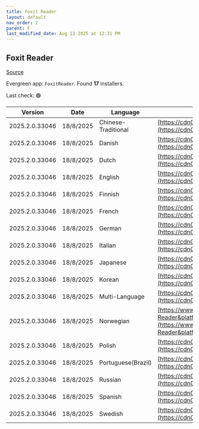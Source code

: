 ```yaml
---
title: Foxit Reader
layout: default
nav_order: 2
parent: F
last_modified_date: Aug 13 2025 at 12:31 PM
---
```


## Foxit Reader

[Source](https://www.foxitsoftware.com/pdf-reader/)

Evergreen app: `FoxitReader`. Found **17** installers.

Last check: 🟢

| Version        | Date      | Language            | URI                                                                                                                                                                                                                                                                                                    |
| -------------- | --------- | ------------------- | ------------------------------------------------------------------------------------------------------------------------------------------------------------------------------------------------------------------------------------------------------------------------------------------------------ |
| 2025.2.0.33046 | 18/8/2025 | Chinese-Traditional | [https://cdn01.foxitsoftware.com/product/reader/desktop/win/2025.2.0/FoxitPDFReader20252_L10N_Setup_x64.msi](https://cdn01.foxitsoftware.com/product/reader/desktop/win/2025.2.0/FoxitPDFReader20252_L10N_Setup_x64.msi)                                                                               |
| 2025.2.0.33046 | 18/8/2025 | Danish              | [https://cdn01.foxitsoftware.com/product/reader/desktop/win/2025.2.0/FoxitPDFReader20252_L10N_Setup_x64.msi](https://cdn01.foxitsoftware.com/product/reader/desktop/win/2025.2.0/FoxitPDFReader20252_L10N_Setup_x64.msi)                                                                               |
| 2025.2.0.33046 | 18/8/2025 | Dutch               | [https://cdn01.foxitsoftware.com/product/reader/desktop/win/2025.2.0/FoxitPDFReader20252_L10N_Setup_x64.msi](https://cdn01.foxitsoftware.com/product/reader/desktop/win/2025.2.0/FoxitPDFReader20252_L10N_Setup_x64.msi)                                                                               |
| 2025.2.0.33046 | 18/8/2025 | English             | [https://cdn01.foxitsoftware.com/product/reader/desktop/win/2025.1.0/FoxitPDFReader20251_enu_Setup.msi](https://cdn01.foxitsoftware.com/product/reader/desktop/win/2025.1.0/FoxitPDFReader20251_enu_Setup.msi)                                                                                         |
| 2025.2.0.33046 | 18/8/2025 | Finnish             | [https://cdn01.foxitsoftware.com/product/reader/desktop/win/2025.2.0/FoxitPDFReader20252_L10N_Setup_x64.msi](https://cdn01.foxitsoftware.com/product/reader/desktop/win/2025.2.0/FoxitPDFReader20252_L10N_Setup_x64.msi)                                                                               |
| 2025.2.0.33046 | 18/8/2025 | French              | [https://cdn01.foxitsoftware.com/product/reader/desktop/win/2025.2.0/FoxitPDFReader20252_L10N_Setup_x64.msi](https://cdn01.foxitsoftware.com/product/reader/desktop/win/2025.2.0/FoxitPDFReader20252_L10N_Setup_x64.msi)                                                                               |
| 2025.2.0.33046 | 18/8/2025 | German              | [https://cdn01.foxitsoftware.com/product/reader/desktop/win/2025.2.0/FoxitPDFReader20252_L10N_Setup_x64.msi](https://cdn01.foxitsoftware.com/product/reader/desktop/win/2025.2.0/FoxitPDFReader20252_L10N_Setup_x64.msi)                                                                               |
| 2025.2.0.33046 | 18/8/2025 | Italian             | [https://cdn01.foxitsoftware.com/product/reader/desktop/win/2025.2.0/FoxitPDFReader20252_L10N_Setup_x64.msi](https://cdn01.foxitsoftware.com/product/reader/desktop/win/2025.2.0/FoxitPDFReader20252_L10N_Setup_x64.msi)                                                                               |
| 2025.2.0.33046 | 18/8/2025 | Japanese            | [https://cdn01.foxitsoftware.com/product/reader/desktop/win/2025.2.0/FoxitPDFReader20252_L10N_Setup_x64.msi](https://cdn01.foxitsoftware.com/product/reader/desktop/win/2025.2.0/FoxitPDFReader20252_L10N_Setup_x64.msi)                                                                               |
| 2025.2.0.33046 | 18/8/2025 | Korean              | [https://cdn01.foxitsoftware.com/product/reader/desktop/win/2025.2.0/FoxitPDFReader20252_L10N_Setup_x64.msi](https://cdn01.foxitsoftware.com/product/reader/desktop/win/2025.2.0/FoxitPDFReader20252_L10N_Setup_x64.msi)                                                                               |
| 2025.2.0.33046 | 18/8/2025 | Multi-Language      | [https://cdn01.foxitsoftware.com/product/reader/desktop/win/2025.1.0/FoxitPDFReader20251_enu_Setup.msi](https://cdn01.foxitsoftware.com/product/reader/desktop/win/2025.1.0/FoxitPDFReader20251_enu_Setup.msi)                                                                                         |
| 2025.2.0.33046 | 18/8/2025 | Norwegian           | [https://www.foxit.com/downloads/latest.html?product=Foxit-Enterprise-Reader&platform=Windows&version=&package_type=msi&language=Norwegian&distID=](https://www.foxit.com/downloads/latest.html?product=Foxit-Enterprise-Reader&platform=Windows&version=&package_type=msi&language=Norwegian&distID=) |
| 2025.2.0.33046 | 18/8/2025 | Polish              | [https://cdn01.foxitsoftware.com/product/reader/desktop/win/2025.2.0/FoxitPDFReader20252_L10N_Setup_x64.msi](https://cdn01.foxitsoftware.com/product/reader/desktop/win/2025.2.0/FoxitPDFReader20252_L10N_Setup_x64.msi)                                                                               |
| 2025.2.0.33046 | 18/8/2025 | Portuguese(Brazil)  | [https://cdn01.foxitsoftware.com/product/reader/desktop/win/2025.1.0/FoxitPDFReader20251_enu_Setup.msi](https://cdn01.foxitsoftware.com/product/reader/desktop/win/2025.1.0/FoxitPDFReader20251_enu_Setup.msi)                                                                                         |
| 2025.2.0.33046 | 18/8/2025 | Russian             | [https://cdn01.foxitsoftware.com/product/reader/desktop/win/2025.2.0/FoxitPDFReader20252_L10N_Setup_x64.msi](https://cdn01.foxitsoftware.com/product/reader/desktop/win/2025.2.0/FoxitPDFReader20252_L10N_Setup_x64.msi)                                                                               |
| 2025.2.0.33046 | 18/8/2025 | Spanish             | [https://cdn01.foxitsoftware.com/product/reader/desktop/win/2025.2.0/FoxitPDFReader20252_L10N_Setup_x64.msi](https://cdn01.foxitsoftware.com/product/reader/desktop/win/2025.2.0/FoxitPDFReader20252_L10N_Setup_x64.msi)                                                                               |
| 2025.2.0.33046 | 18/8/2025 | Swedish             | [https://cdn01.foxitsoftware.com/product/reader/desktop/win/2025.2.0/FoxitPDFReader20252_L10N_Setup_x64.msi](https://cdn01.foxitsoftware.com/product/reader/desktop/win/2025.2.0/FoxitPDFReader20252_L10N_Setup_x64.msi)                                                                               |
